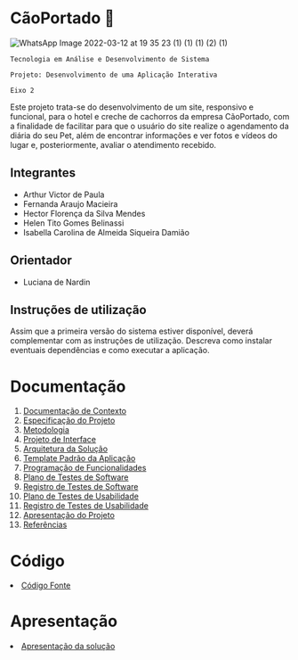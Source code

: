 # CãoPortado 🦮

![WhatsApp Image 2022-03-12 at 19 35 23 (1) (1) (1) (2) (1)](https://user-images.githubusercontent.com/90113699/158037507-0e6ed5b5-2739-4022-902d-78650d932fde.jpeg)

`Tecnologia em Análise e Desenvolvimento de Sistema`

`Projeto: Desenvolvimento de uma Aplicação Interativa`

`Eixo 2`

Este projeto trata-se do desenvolvimento de um site, responsivo e funcional, para o hotel e creche de cachorros da empresa CãoPortado, com a finalidade de facilitar para que o usuário do site realize o agendamento da diária do seu Pet, além de encontrar informações e ver fotos e vídeos do lugar e, posteriormente, avaliar o atendimento recebido. 

## Integrantes

* Arthur Victor de Paula
* Fernanda Araujo Macieira
* Hector Florença da Silva Mendes
* Helen Tito Gomes Belinassi
* Isabella Carolina de Almeida Siqueira Damião


## Orientador

* Luciana de Nardin

## Instruções de utilização

Assim que a primeira versão do sistema estiver disponível, deverá complementar com as instruções de utilização. Descreva como instalar eventuais dependências e como executar a aplicação.

# Documentação

<ol>
<li><a href="docs/01-Documentação de Contexto.md"> Documentação de Contexto</a></li>
<li><a href="docs/02-Especificação do Projeto.md"> Especificação do Projeto</a></li>
<li><a href="docs/03-Metodologia.md"> Metodologia</a></li>
<li><a href="docs/04-Projeto de Interface.md"> Projeto de Interface</a></li>
<li><a href="docs/05-Arquitetura da Solução.md"> Arquitetura da Solução</a></li>
<li><a href="docs/06-Template Padrão da Aplicação.md"> Template Padrão da Aplicação</a></li>
<li><a href="docs/07-Programação de Funcionalidades.md"> Programação de Funcionalidades</a></li>
<li><a href="docs/08-Plano de Testes de Software.md"> Plano de Testes de Software</a></li>
<li><a href="docs/09-Registro de Testes de Software.md"> Registro de Testes de Software</a></li>
<li><a href="docs/10-Plano de Testes de Usabilidade.md"> Plano de Testes de Usabilidade</a></li>
<li><a href="docs/11-Registro de Testes de Usabilidade.md"> Registro de Testes de Usabilidade</a></li>
<li><a href="docs/12-Apresentação do Projeto.md"> Apresentação do Projeto</a></li>
<li><a href="docs/13-Referências.md"> Referências</a></li>
</ol>

# Código

<li><a href="CaoPortado/src/CãoPortado/"> Código Fonte</a></li>

# Apresentação

<li><a href="presentation/README.md"> Apresentação da solução</a></li>
